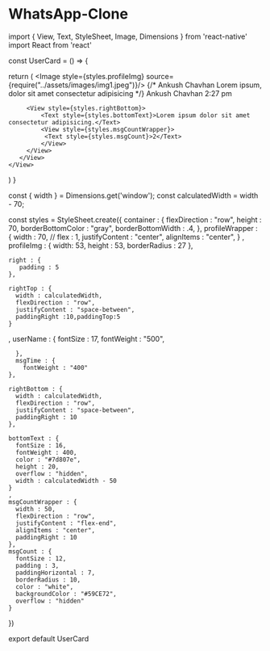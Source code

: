 # WhatsApp-Clone
import { View, Text, StyleSheet, Image, Dimensions } from 'react-native'
import React from 'react'

const UserCard = () => {
  
  

  return (
    <View style={styles.container}>
       <View style={styles.profileWrapper}>
         <Image style={styles.profileImg} source={require("../assets/images/img1.jpeg")}/>
       </View>
       <View style={styles.right}>
         {/* <Text style={styles.userName}>Ankush Chavhan</Text>
         <Text style={styles.bottomText}>Lorem ipsum, dolor sit amet consectetur adipisicing</Text> */}
         <View style={styles.rightTop}>
            <Text style={styles.userName}>Ankush Chavhan</Text>
            <Text style={styles.msgTime}>2:27 pm</Text>
         </View>

         <View style={styles.rightBottom}>
             <Text style={styles.bottomText}>Lorem ipsum dolor sit amet consectetur adipisicing.</Text>
             <View style={styles.msgCountWrapper}>
              <Text style={styles.msgCount}>2</Text>
             </View>
         </View>
       </View>
    </View>
  )
}

const { width } = Dimensions.get('window');
const calculatedWidth = width - 70;

const styles = StyleSheet.create({
    container : {
       flexDirection : "row",
       height : 70,
       borderBottomColor : "gray",
       borderBottomWidth : .4,
    },
    profileWrapper : { 
       width : 70,
    //    flex : 1,
       justifyContent : "center",
       alignItems : "center",
    }
    ,
    profileImg : {
        width: 53,
        height : 53,
        borderRadius : 27
    },
    
    
    right : {
       padding : 5
    },

    rightTop : {
      width : calculatedWidth,
      flexDirection : "row",
      justifyContent : "space-between",
      paddingRight :10,paddingTop:5
    }
   ,
    userName : {
      fontSize : 17,
      fontWeight : "500",
      

      },
      msgTime : {
        fontWeight : "400"
    },

    rightBottom : {
      width : calculatedWidth,
      flexDirection : "row",
      justifyContent : "space-between",
      paddingRight : 10
    },

    bottomText : {
      fontSize : 16,
      fontWeight : 400,
      color : "#7d807e",
      height : 20,
      overflow : "hidden",
      width : calculatedWidth - 50
    }
    ,
    msgCountWrapper : {
      width : 50,      
      flexDirection : "row",
      justifyContent : "flex-end",
      alignItems : "center",
      paddingRight : 10
    },
    msgCount : {
      fontSize : 12,
      padding : 3,
      paddingHorizontal : 7,
      borderRadius : 10,
      color : "white",
      backgroundColor : "#59CE72",
      overflow : "hidden"
    }

})

export default UserCard
